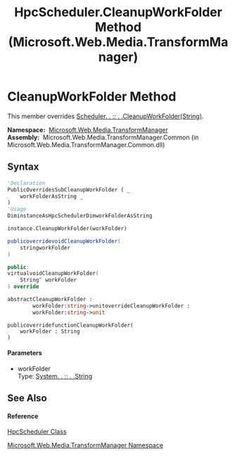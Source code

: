 ﻿---
title: HpcScheduler.CleanupWorkFolder Method  (Microsoft.Web.Media.TransformManager)
TOCTitle: CleanupWorkFolder Method
ms:assetid: M:Microsoft.Web.Media.TransformManager.HpcScheduler.CleanupWorkFolder(System.String)
ms:mtpsurl: https://msdn.microsoft.com/en-us/library/microsoft.web.media.transformmanager.hpcscheduler.cleanupworkfolder(v=VS.90)
ms:contentKeyID: 46408635
ms.date: 06/14/2012
mtps_version: v=VS.90
f1_keywords:
- Microsoft.Web.Media.TransformManager.HpcScheduler.CleanupWorkFolder
dev_langs:
- CSharp
- JScript
- VB
- FSharp
- c++
api_location:
- Microsoft.Web.Media.TransformManager.Common.dll
api_name:
- Microsoft.Web.Media.TransformManager.HpcScheduler.CleanupWorkFolder
api_type:
- Managed
topic_type:
- apiref
- kbSyntax
product_family_name: VS
ROBOTS: INDEX,FOLLOW
---

# CleanupWorkFolder Method

This member overrides [Scheduler. . :: . .CleanupWorkFolder(String)](scheduler-cleanupworkfolder-method-microsoft-web-media-transformmanager.md).

**Namespace:**  [Microsoft.Web.Media.TransformManager](microsoft-web-media-transformmanager-namespace.md)  
**Assembly:**  Microsoft.Web.Media.TransformManager.Common (in Microsoft.Web.Media.TransformManager.Common.dll)

## Syntax

``` vb
'Declaration
PublicOverridesSubCleanupWorkFolder ( _
    workFolderAsString _
)
'Usage
DiminstanceAsHpcSchedulerDimworkFolderAsString

instance.CleanupWorkFolder(workFolder)
```

``` csharp
publicoverridevoidCleanupWorkFolder(
    stringworkFolder
)
```

``` c++
public:
virtualvoidCleanupWorkFolder(
    String^ workFolder
) override
```

``` fsharp
abstractCleanupWorkFolder : 
        workFolder:string->unitoverrideCleanupWorkFolder : 
        workFolder:string->unit
```

``` jscript
publicoverridefunctionCleanupWorkFolder(
    workFolder : String
)
```

#### Parameters

  - workFolder  
    Type: [System. . :: . .String](https://msdn.microsoft.com/en-us/library/s1wwdcbf\(v=vs.90\))  

## See Also

#### Reference

[HpcScheduler Class](hpcscheduler-class-microsoft-web-media-transformmanager.md)

[Microsoft.Web.Media.TransformManager Namespace](microsoft-web-media-transformmanager-namespace.md)


